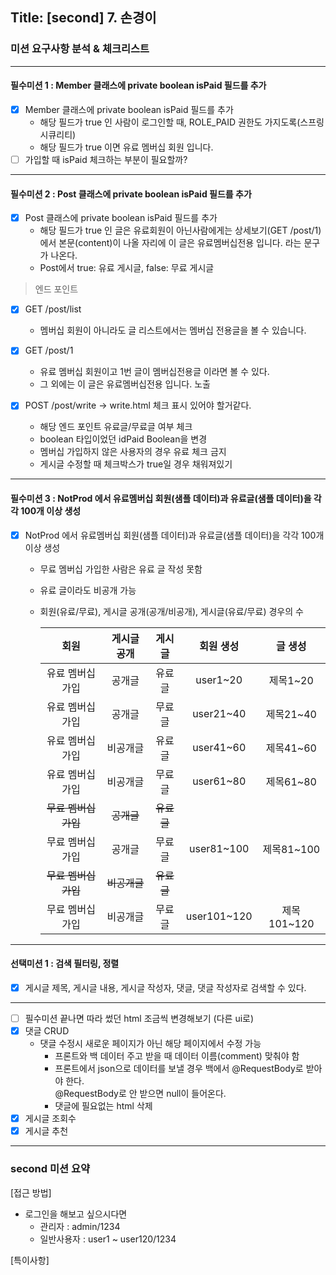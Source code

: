## Title: [second] 7. 손경이

### 미션 요구사항 분석 & 체크리스트

***

#### 필수미션 1 : Member 클래스에 private boolean isPaid 필드를 추가

- [X] Member 클래스에 private boolean isPaid 필드를 추가
    - 해당 필드가 true 인 사람이 로그인할 때, ROLE_PAID 권한도 가지도록(스프링 시큐리티)
    - 해당 필드가 true 이면 유료 멤버십 회원 입니다.
- [ ] 가입할 때 isPaid 체크하는 부분이 필요할까?

***

#### 필수미션 2 : Post 클래스에 private boolean isPaid 필드를 추가

- [X] Post 클래스에 private boolean isPaid 필드를 추가
    - 해당 필드가 true 인 글은 유료회원이 아닌사람에게는 상세보기(GET /post/1)에서 본문(content)이 나올 자리에 이 글은 유료멤버십전용 입니다. 라는 문구가 나온다.
    - Post에서 true: 유료 게시글, false: 무료 게시글

> 엔드 포인트

- [X] GET /post/list
    - 멤버십 회원이 아니라도 글 리스트에서는 멤버십 전용글을 볼 수 있습니다.
- [X] GET /post/1
    - 유료 멤버십 회원이고 1번 글이 멤버십전용글 이라면 볼 수 있다.
    - 그 외에는 이 글은 유료멤버십전용 입니다. 노출

- [X] POST /post/write → write.html 체크 표시 있어야 할거같다.
    - 해당 엔드 포인트 유료글/무료글 여부 체크
    - boolean 타입이었던 idPaid Boolean을 변경
    - 멤버십 가입하지 않은 사용자의 경우 유료 체크 금지
    - 게시글 수정할 때 체크박스가 true일 경우 채워져있기

***

#### 필수미션 3 : NotProd 에서 유료멤버십 회원(샘플 데이터)과 유료글(샘플 데이터)을 각각 100개 이상 생성

- [X] NotProd 에서 유료멤버십 회원(샘플 데이터)과 유료글(샘플 데이터)을 각각 100개 이상 생성
    - 무료 멤버십 가입한 사람은 유료 글 작성 못함
    - 유료 글이라도 비공개 가능
    - 회원(유료/무료), 게시글 공개(공개/비공개), 게시글(유료/무료) 경우의 수
      
      |     **회원**     | **게시글 공개** | **게시글** |    **회원 생성**    |   **글 생성**    |
      |:----------------:|:---------------:|:-------:|:---------------:|:-------------:|
      | 유료 멤버십 가입 |      공개글     |   유료글   |    user1~20     |    제목1~20     |
      | 유료 멤버십 가입 |      공개글     |   무료글   |    user21~40    |    제목21~40    |
      | 유료 멤버십 가입 |     비공개글    |   유료글   |    user41~60    |    제목41~60    |
      | 유료 멤버십 가입 |     비공개글    |   무료글   |    user61~80    |    제목61~80    |
      | ~~무료 멤버십 가입~~ |      ~~공개글~~     |   ~~유료글~~   |                 |               |
      | 무료 멤버십 가입 |      공개글     |   무료글   |   user81~100    |   제목81~100    |
      | ~~무료 멤버십 가입~~ |     ~~비공개글~~    |  ~~유료글~~  |                 |               |
      | 무료 멤버십 가입 |     비공개글    |   무료글   |   user101~120   |   제목101~120   |

***

#### 선택미션 1 : 검색 필터링, 정렬

- [X] 게시글 제목, 게시글 내용, 게시글 작성자, 댓글, 댓글 작성자로 검색할 수 있다.

<hr>

- [ ] 필수미션 끝나면 따라 썼던 html 조금씩 변경해보기 (다른 ui로)
- [X] 댓글 CRUD
    - 댓글 수정시 새로운 페이지가 아닌 해당 페이지에서 수정 가능
        - 프론트와 백 데이터 주고 받을 때 데이터 이름(comment) 맞춰야 함
        - 프론트에서 json으로 데이터를 보낼 경우 백에서 @RequestBody로 받아야 한다. <br/> @RequestBody로 안 받으면 null이 들어온다.
        - 댓글에 필요없는 html 삭제
- [X] 게시글 조회수
- [X] 게시글 추천

<hr>

### second 미션 요약

[접근 방법]
- 로그인을 해보고 싶으시다면
  - 관리자 : admin/1234
  - 일반사용자 : user1 ~ user120/1234 

[특이사항]

